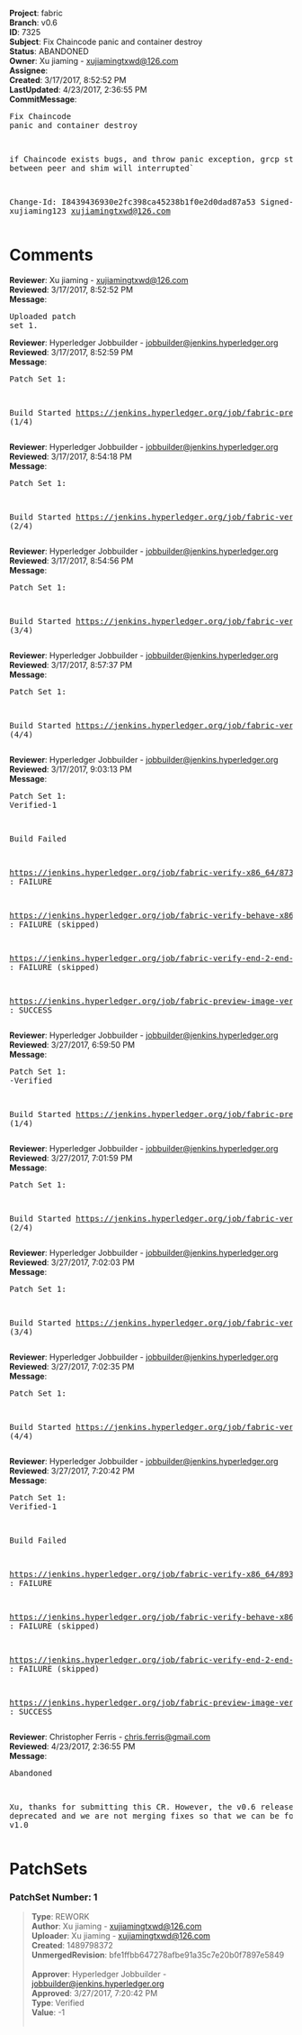 <strong>Project</strong>: fabric<br><strong>Branch</strong>: v0.6<br><strong>ID</strong>: 7325<br><strong>Subject</strong>: Fix Chaincode panic and container destroy<br><strong>Status</strong>: ABANDONED<br><strong>Owner</strong>: Xu jiaming - xujiamingtxwd@126.com<br><strong>Assignee</strong>:<br><strong>Created</strong>: 3/17/2017, 8:52:52 PM<br><strong>LastUpdated</strong>: 4/23/2017, 2:36:55 PM<br><strong>CommitMessage</strong>:<br><pre>Fix Chaincode panic and container destroy

if Chaincode exists bugs, and throw panic exception, grcp stream between peer and shim will interrupted`

Change-Id: I8439436930e2fc398ca45238b1f0e2d0dad87a53
Signed-off-by: xujiaming123 <xujiamingtxwd@126.com>
</pre><h1>Comments</h1><strong>Reviewer</strong>: Xu jiaming - xujiamingtxwd@126.com<br><strong>Reviewed</strong>: 3/17/2017, 8:52:52 PM<br><strong>Message</strong>: <pre>Uploaded patch set 1.</pre><strong>Reviewer</strong>: Hyperledger Jobbuilder - jobbuilder@jenkins.hyperledger.org<br><strong>Reviewed</strong>: 3/17/2017, 8:52:59 PM<br><strong>Message</strong>: <pre>Patch Set 1:

Build Started https://jenkins.hyperledger.org/job/fabric-preview-image-verify-docker-ppc64le/19/ (1/4)</pre><strong>Reviewer</strong>: Hyperledger Jobbuilder - jobbuilder@jenkins.hyperledger.org<br><strong>Reviewed</strong>: 3/17/2017, 8:54:18 PM<br><strong>Message</strong>: <pre>Patch Set 1:

Build Started https://jenkins.hyperledger.org/job/fabric-verify-x86_64/8733/ (2/4)</pre><strong>Reviewer</strong>: Hyperledger Jobbuilder - jobbuilder@jenkins.hyperledger.org<br><strong>Reviewed</strong>: 3/17/2017, 8:54:56 PM<br><strong>Message</strong>: <pre>Patch Set 1:

Build Started https://jenkins.hyperledger.org/job/fabric-verify-behave-x86_64/2807/ (3/4)</pre><strong>Reviewer</strong>: Hyperledger Jobbuilder - jobbuilder@jenkins.hyperledger.org<br><strong>Reviewed</strong>: 3/17/2017, 8:57:37 PM<br><strong>Message</strong>: <pre>Patch Set 1:

Build Started https://jenkins.hyperledger.org/job/fabric-verify-end-2-end-x86_64/273/ (4/4)</pre><strong>Reviewer</strong>: Hyperledger Jobbuilder - jobbuilder@jenkins.hyperledger.org<br><strong>Reviewed</strong>: 3/17/2017, 9:03:13 PM<br><strong>Message</strong>: <pre>Patch Set 1: Verified-1

Build Failed 

https://jenkins.hyperledger.org/job/fabric-verify-x86_64/8733/ : FAILURE

https://jenkins.hyperledger.org/job/fabric-verify-behave-x86_64/2807/ : FAILURE (skipped)

https://jenkins.hyperledger.org/job/fabric-verify-end-2-end-x86_64/273/ : FAILURE (skipped)

https://jenkins.hyperledger.org/job/fabric-preview-image-verify-docker-ppc64le/19/ : SUCCESS</pre><strong>Reviewer</strong>: Hyperledger Jobbuilder - jobbuilder@jenkins.hyperledger.org<br><strong>Reviewed</strong>: 3/27/2017, 6:59:50 PM<br><strong>Message</strong>: <pre>Patch Set 1: -Verified

Build Started https://jenkins.hyperledger.org/job/fabric-preview-image-verify-docker-ppc64le/20/ (1/4)</pre><strong>Reviewer</strong>: Hyperledger Jobbuilder - jobbuilder@jenkins.hyperledger.org<br><strong>Reviewed</strong>: 3/27/2017, 7:01:59 PM<br><strong>Message</strong>: <pre>Patch Set 1:

Build Started https://jenkins.hyperledger.org/job/fabric-verify-x86_64/8933/ (2/4)</pre><strong>Reviewer</strong>: Hyperledger Jobbuilder - jobbuilder@jenkins.hyperledger.org<br><strong>Reviewed</strong>: 3/27/2017, 7:02:03 PM<br><strong>Message</strong>: <pre>Patch Set 1:

Build Started https://jenkins.hyperledger.org/job/fabric-verify-behave-x86_64/3005/ (3/4)</pre><strong>Reviewer</strong>: Hyperledger Jobbuilder - jobbuilder@jenkins.hyperledger.org<br><strong>Reviewed</strong>: 3/27/2017, 7:02:35 PM<br><strong>Message</strong>: <pre>Patch Set 1:

Build Started https://jenkins.hyperledger.org/job/fabric-verify-end-2-end-x86_64/472/ (4/4)</pre><strong>Reviewer</strong>: Hyperledger Jobbuilder - jobbuilder@jenkins.hyperledger.org<br><strong>Reviewed</strong>: 3/27/2017, 7:20:42 PM<br><strong>Message</strong>: <pre>Patch Set 1: Verified-1

Build Failed 

https://jenkins.hyperledger.org/job/fabric-verify-x86_64/8933/ : FAILURE

https://jenkins.hyperledger.org/job/fabric-verify-behave-x86_64/3005/ : FAILURE (skipped)

https://jenkins.hyperledger.org/job/fabric-verify-end-2-end-x86_64/472/ : FAILURE (skipped)

https://jenkins.hyperledger.org/job/fabric-preview-image-verify-docker-ppc64le/20/ : SUCCESS</pre><strong>Reviewer</strong>: Christopher Ferris - chris.ferris@gmail.com<br><strong>Reviewed</strong>: 4/23/2017, 2:36:55 PM<br><strong>Message</strong>: <pre>Abandoned

Xu, thanks for submitting this CR. However, the v0.6 release is deprecated and we are not merging fixes so that we can be focused on v1.0</pre><h1>PatchSets</h1><h3>PatchSet Number: 1</h3><blockquote><strong>Type</strong>: REWORK<br><strong>Author</strong>: Xu jiaming - xujiamingtxwd@126.com<br><strong>Uploader</strong>: Xu jiaming - xujiamingtxwd@126.com<br><strong>Created</strong>: 1489798372<br><strong>UnmergedRevision</strong>: bfe1ffbb647278afbe91a35c7e20b0f7897e5849<br><br><strong>Approver</strong>: Hyperledger Jobbuilder - jobbuilder@jenkins.hyperledger.org<br><strong>Approved</strong>: 3/27/2017, 7:20:42 PM<br><strong>Type</strong>: Verified<br><strong>Value</strong>: -1<br><br></blockquote>